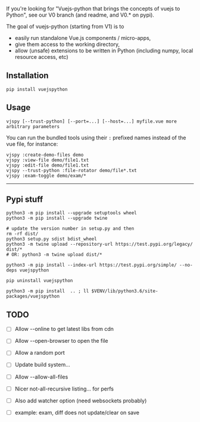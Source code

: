 
If you're looking for "Vuejs-python that brings the concepts of vuejs to Python", see our V0 branch (and readme, and V0.* on pypi).

The goal of vuejs-python (starting from V1) is to
- easily run standalone Vue.js components / micro-apps,
- give them access to the working directory,
- allow (unsafe) extensions to be written in Python (including numpy, local resource access, etc)


## Installation

~~~
pip install vuejspython
~~~

## Usage

~~~
vjspy [--trust-python] [--port=...] [--host=...] myfile.vue more arbitrary parameters
~~~


You can run the bundled tools using their `:` prefixed names instead of the vue file, for instance:

~~~
vjspy :create-demo-files demo
vjspy :view-file demo/file1.txt
vjspy :edit-file demo/file1.txt
vjspy --trust-python :file-rotator demo/file*.txt
vjspy :exam-toggle demo/exam/*
~~~


----
<!-- the line above delimits the end of pypi long_description -->



## Pypi stuff

~~~
python3 -m pip install --upgrade setuptools wheel
python3 -m pip install --upgrade twine

# update the version number in setup.py and then
rm -rf dist/
python3 setup.py sdist bdist_wheel
python3 -m twine upload --repository-url https://test.pypi.org/legacy/ dist/*
# OR: python3 -m twine upload dist/*

python3 -m pip install --index-url https://test.pypi.org/simple/ --no-deps vuejspython

pip uninstall vuejspython

python3 -m pip install  .. ; ll $VENV/lib/python3.6/site-packages/vuejspython
~~~



## TODO

- [ ] Allow --online to get latest libs from cdn
- [ ] Allow --open-browser to open the file
- [ ] Allow a random port
- [ ] Update build system...
- [ ] Allow --allow-all-files
- [ ] Nicer not-all-recursive listing... for perfs
- [ ] Also add watcher option (need websockets probably)
- [ ] example: exam, diff does not update/clear on save

